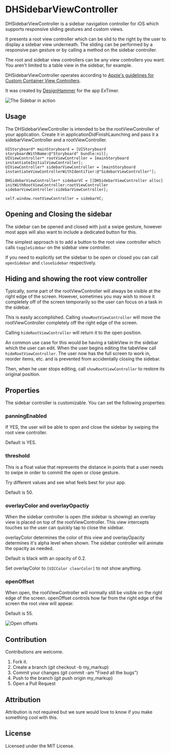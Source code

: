 # DHSidebarViewController

DHSidebarViewController is a sidebar navigation controller for iOS which supports responsive sliding gestures and custom views.

It presents a root view controller which can be slid to the right by the user to display a sidebar view underneath. The sliding can be performed by a responsive pan gesture or by calling a method on the sidebar controller.

The root and sidebar view controllers can be any view controllers you want. You aren't limited to a table view in the sidebar, for example. 

DHSidebarViewController operates according to [Apple's guidelines for Custom Container View Controllers](http://developer.apple.com/library/ios/#featuredarticles/ViewControllerPGforiPhoneOS/CreatingCustomContainerViewControllers/CreatingCustomContainerViewControllers.html).

It was created by [DesignHammer](http://www.designhammer.com) for the app ExTimer.

<img src="/Users/jroberts/Desktop/dh-sidebar-example.png" alt="The Sidebar in action" />

## Usage

The DHSidebarViewController is intended to be the rootViewController of your application. Create it in applicationDidFinishLaunching and pass it a sidebarViewController and a rootViewController.

    UIStoryboard* mainStoryboard = [UIStoryboard storyboardWithName:@"Storyboard" bundle:nil];
    UIViewController* rootViewController = [mainStoryboard instantiateInitialViewController];
    UIViewController* sidebarViewController = [mainStoryboard instantiateViewControllerWithIdentifier:@"SidebarViewController"];

    DHSidebarViewController* sidebarVC = [[DHSidebarViewController alloc] initWithRootViewController:rootViewController sidebarViewController:sidebarViewController];
    
    self.window.rootViewController = sidebarVC;




## Opening and Closing the sidebar

The sidebar can be opened and closed with just a swipe gesture, however most apps will also want to include a dedicated button for this. 

The simplest approach is to add a button to the root view controller which calls `toggleSidebar` on the sidebar view controller.

If you need to explicitly set the sidebar to be open or closed you can call `openSidebar` and `closeSidebar` respectively.


## Hiding and showing the root view controller

Typically, some part of the rootViewController will always be visible at the right edge of the screen. However, sometimes you may wish to move it completely off of the screen temporarily so the user can focus on a task in the sidebar.

This is easily accomplished. Calling `showRootViewController` will move the rootViewController completely off the right edge of the screen.

Calling `hideRootViewController` will return it to the open position.

An common use case for this would be having a tableView in the sidebar which the user can edit. When the user begins editing the tabeView call `hideRootViewController`. The user now has the full screen to work in, reorder items, etc. and is prevented from accidentally closing the sidebar.

Then, when  he user stops editing, call `showRootViewController` to restore its original position.


## Properties

The sidebar controller is customizable. You can set the following properties:

### panningEnabled

If YES, the user will be able to open and close the sidebar by swiping the root view controller. 

Default is YES.

### threshold

This is a float value that represents the distance in points that a user needs to swipe in order to commit the open or close gesture. 

Try different values and see what feels best for your app. 

Default is 50.

### overlayColor and overlayOpactiy

When the sidebar controller is open (the sidebar is showing) an overlay view is placed on top of the rootViewController. This view intercepts touches so the user can quickly tap to close the sidebar.

overlayColor determines the color of this view and overlayOpacity determines it's alpha level when shown. The sidebar controller will animate the opacity as needed.

Default is black with an opacity of 0.2.

Set overlayColor to `[UICColor clearColor]` to not show anything.

### openOffset

When open, the rootViewController will normally still be visible on the right edge of the screen. openOffset controls how far from the right edge of the screen the root view will appear.

Default is 55.

<img src="/Users/jroberts/Desktop/dh-sidebar-offset.png" alt="Open offsets" />

## Contribution

Contributions are welcome.

1. Fork it.
2. Create a branch (git checkout -b my_markup)
3. Commit your changes (git commit -am "Fixed all the bugs")
4. Push to the branch (git push origin my_markup)
5. Open a Pull Request

## Attribution

Attribution is not required but we sure would love to know if you make something cool with this.

## License

Licensed under the MIT License.
